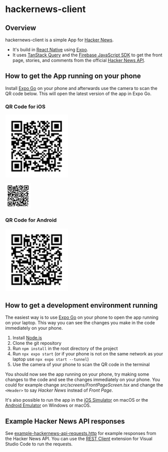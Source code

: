 # hackernews-client

## Overview

hackernews-client is a simple App for [Hacker News](https://news.ycombinator.com/).

* It's build in [React Native](https://reactnative.dev/) using [Expo](https://expo.dev).
* It uses [TanStack Query](https://tanstack.com/query/v4) and the [Firebase JavaScript SDK](https://firebase.google.com/docs/web/setup#add-sdk-and-initialize) to get the front page, stories, and comments from the official [Hacker News API](https://github.com/HackerNews/API).

## How to get the App running on your phone

Install [Expo Go](https://expo.dev/client) on your phone and afterwards use the camera to scan the QR code below. This will open the latest version of the app in Expo Go.

### QR Code for iOS

<img src="./qr-code-iOS.svg" width="200" />

[![](./qr-code-iOS.svg)](exp://u.expo.dev/update/846fb9a6-21ba-4668-adc3-fc6181eaccae)

### QR Code for Android

<img src="./qr-code-android.svg" width="200" />

## How to get a development environment running

The easiest way is to use [Expo Go](https://expo.dev/client) on your phone to open the app running on your laptop. This way you can see the changes you make in the code immediately on your phone.

1. Install [Node.js](https://nodejs.org/en/)
1. Clone the git repository
1. Run `npm install` in the root directory of the project
1. Run `npx expo start` (or if your phone is not on the same network as your laptop use `npx expo start --tunnel`)
1. Use the camera of your phone to scan the QR code in the terminal

You should now see the app running on your phone, try making some changes to the code and see the changes immediately on your phone. You could for example change _src/screens/FrontPageScreen.tsx_ and change the `<Header>` to say _Hacker News_ instead of _Front Page_.

It's also possible to run the app in the [iOS Simulator](https://docs.expo.dev/workflow/ios-simulator/) on macOS or the [Android Emulator](https://docs.expo.dev/workflow/android-studio-emulator/) on Windows or macOS.

## Example Hacker News API responses

See [example-hackernews-api-requests.http](./example-hackernews-api-requests.http) for example responses from the Hacker News API. You can use the [REST Client](https://marketplace.visualstudio.com/items?itemName=humao.rest-client) extension for Visual Studio Code to run the requests.
